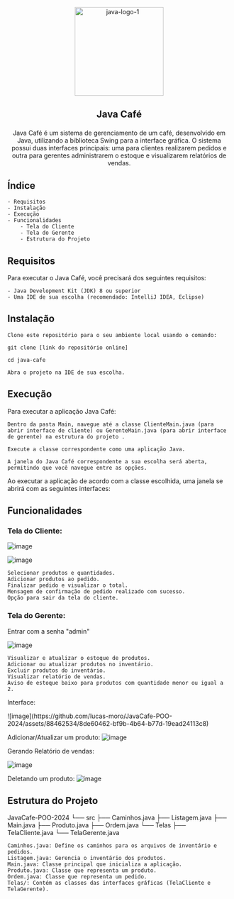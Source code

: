 <p align="center"><img src="https://github.com/lucas-moro/JavaCafe-POO-2024/assets/88462534/bcd5e6ec-54e6-4508-88e7-7026c1f5573f" alt="java-logo-1" width="200"></p>

<h2><p align="center">Java Café</p></h2>

<p align="center">Java Café é um sistema de gerenciamento de um café, desenvolvido em Java, utilizando a biblioteca Swing para a interface gráfica. O sistema possui duas interfaces principais: uma para clientes realizarem pedidos e outra para gerentes administrarem o estoque e visualizarem relatórios de vendas.</p>

<h2>Índice</h2>

	- Requisitos
	- Instalação
	- Execução
	- Funcionalidades
    	- Tela do Cliente
    	- Tela do Gerente
    	- Estrutura do Projeto

<h2>Requisitos</h2>

Para executar o Java Café, você precisará dos seguintes requisitos:

	- Java Development Kit (JDK) 8 ou superior
	- Uma IDE de sua escolha (recomendado: IntelliJ IDEA, Eclipse)

<h2>Instalação</h2>

	Clone este repositório para o seu ambiente local usando o comando:

	git clone [link do repositório online]
 
	cd java-cafe

	Abra o projeto na IDE de sua escolha.

<h2>Execução</h2>

Para executar a aplicação Java Café:

	Dentro da pasta Main, navegue até a classe ClienteMain.java (para abrir interface de cliente) ou GerenteMain.java (para abrir interface de gerente) na estrutura do projeto .

	Execute a classe correspondente como uma aplicação Java.

	A janela do Java Café correspondente a sua escolha será aberta, permitindo que você navegue entre as opções.

 Ao executar a aplicação de acordo com a classe escolhida, uma janela se abrirá com as seguintes interfaces:

<h2>Funcionalidades</h2>
<h3>Tela do Cliente:</h3>

![image](https://github.com/lucas-moro/JavaCafe-POO-2024/assets/88462534/037da0fe-ec0e-480b-aae6-50e8248e1e4c)

![image](https://github.com/lucas-moro/JavaCafe-POO-2024/assets/88462534/6da9c2c3-2f7d-490d-8bb3-43b2338a24b7)



	Selecionar produtos e quantidades.
	Adicionar produtos ao pedido.
	Finalizar pedido e visualizar o total.
	Mensagem de confirmação de pedido realizado com sucesso.
	Opção para sair da tela do cliente.

<h3>Tela do Gerente:</h3>

<p>Entrar com a senha "admin"</p>

![image](https://github.com/lucas-moro/JavaCafe-POO-2024/assets/88462534/eb75d091-c053-4770-b389-ac63356e6731)


	Visualizar e atualizar o estoque de produtos.
	Adicionar ou atualizar produtos no inventário.
	Excluir produtos do inventário.
	Visualizar relatório de vendas.
	Aviso de estoque baixo para produtos com quantidade menor ou igual a 2.

 <p>Interface:</p>
![image](https://github.com/lucas-moro/JavaCafe-POO-2024/assets/88462534/8de60462-bf9b-4b64-b77d-19ead24113c8)

Adicionar/Atualizar um produto:
![image](https://github.com/lucas-moro/JavaCafe-POO-2024/assets/88462534/30eb73c7-08b7-480d-9029-60194a301c2a)


Gerando Relatório de vendas:

![image](https://github.com/lucas-moro/JavaCafe-POO-2024/assets/88462534/b11d2b87-db9e-4666-8312-886effe915db)


Deletando um produto:
![image](https://github.com/lucas-moro/JavaCafe-POO-2024/assets/88462534/aeb218b3-ebd1-4a20-85f4-bf0ca0841b9c)


<h2>Estrutura do Projeto</h2>

JavaCafe-POO-2024
└── src
	├── Caminhos.java
	├── Listagem.java
	├── Main.java
	├── Produto.java
	├── Ordem.java
	└── Telas
    	├── TelaCliente.java
    	└── TelaGerente.java

	Caminhos.java: Define os caminhos para os arquivos de inventário e pedidos.
	Listagem.java: Gerencia o inventário dos produtos.
	Main.java: Classe principal que inicializa a aplicação.
	Produto.java: Classe que representa um produto.
	Ordem.java: Classe que representa um pedido.
	Telas/: Contém as classes das interfaces gráficas (TelaCliente e TelaGerente).

